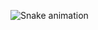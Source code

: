 
![Snake animation](https://github.com/PedroNeitsch/PedroNeitsch/blob/output/github-contribution-grid-snake.svg)
